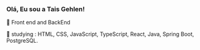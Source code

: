 ### Olá, Eu sou a Tais Gehlen!

🚀 Front end and BackEnd

🌱 studying : HTML, CSS, JavaScript, TypeScript, React, Java, Spring Boot, PostgreSQL.

